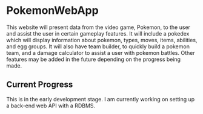 # PokemonWebApp
This website will present data from the video game, Pokemon, to the user and assist the user in certain gameplay features. It will include a pokedex which will display information about pokemon, types, moves, items, abilities, and egg groups. It will also have team builder, to quickly build a pokemon team, and a damage calculator to assist a user with pokemon battles. Other features may be added in the future depending on the progress being made.  

## Current Progress  
This is in the early development stage. I am currently working on setting up a back-end web API with a RDBMS.  
